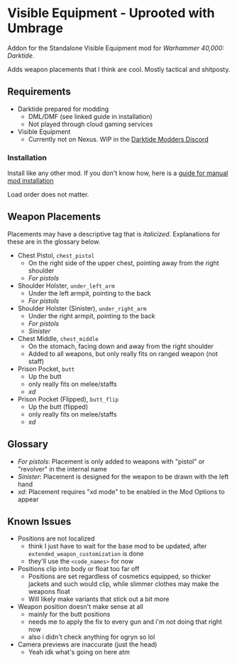 # Visible Equipment - Uprooted with Umbrage
Addon for the Standalone Visible Equipment mod for *Warhammer 40,000: Darktide*.

Adds weapon placements that I think are cool. Mostly tactical and shitposty. 

## Requirements
- Darktide prepared for modding
    - DML/DMF (see linked guide in installation)
    - Not played through cloud gaming services
- Visible Equipment
    - Currently not on Nexus. WIP in the [Darktide Modders Discord](https://discord.gg/rKYWtaDx4D)

### Installation 

Install like any other mod. If you don't know how, here is a [guide for manual mod installation](https://dmf-docs.darkti.de/#/installing-mods)

Load order does not matter.

## Weapon Placements
Placements may have a descriptive tag that is *italicized*. Explanations for these are in the glossary below.
-  Chest Pistol, `chest_pistol`
    - On the right side of the upper chest, pointing away from the right shoulder
    - *For pistols*
- Shoulder Holster, `under_left_arm`
    - Under the left armpit, pointing to the back
    - *For pistols*
- Shoulder Holster (Sinister), `under_right_arm`
    - Under the right armpit, pointing to the back
    - *For pistols*
    - *Sinister*
- Chest Middle, `chest_middle`
    - On the stomach, facing down and away from the right shoulder
    - Added to all weapons, but only really fits on ranged weapon (not staff)
- Prison Pocket, `butt`
    - Up the butt
    - only really fits on melee/staffs
    - *xd*
- Prison Pocket (Flipped), `butt_flip`
    - Up the butt (flipped)
    - only really fits on melee/staffs
    - *xd*

## Glossary
- *For pistols*: Placement is only added to weapons with "pistol" or "revolver" in the internal name
- *Sinister*: Placement is designed for the weapon to be drawn with the left hand
- *xd*: Placement requires "xd mode" to be enabled in the Mod Options to appear

## Known Issues
- Positions are not localized
    - think I just have to wait for the base mod to be updated, after `extended_weapon_customization` is done
    - they'll use the `<code_names>` for now
- Positions clip into body or float too far off
    - Positions are set regardless of cosmetics equipped, so thicker jackets and such would clip, while slimmer clothes may make the weapons float
    - Will likely make variants that stick out a bit more
- Weapon position doesn't make sense at all
    - mainly for the butt positions
    - needs me to apply the fix to every gun and i'm not doing that right now
    - also i didn't check anything for ogryn so lol
- Camera previews are inaccurate (just the head)
    - Yeah idk what's going on here atm